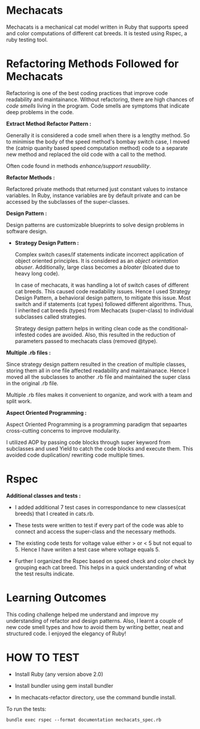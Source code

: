 # Mechacats 
Mechacats is a mechanical cat model written in Ruby that supports speed and color computations of different cat breeds.
It is tested using Rspec, a ruby testing tool.

# Refactoring Methods Followed for Mechacats

  Refactoring is one of the best coding practices that improve code readability and maintainance. Without refactoring, there are high chances of *code smells* living in the program. Code smells are symptoms that indicate deep problems in the code. 

**Extract Method Refactor Pattern :**
    
  Generally it is considered a code smell when there is a lengthy method. So to minimise the body of the speed method's bombay switch case, I moved the (catnip quanity based speed computation method) code to a separate new method and replaced the old code with a call to the method.

  Often code found in methods *enhance/support resuability*. 

**Refactor Methods :**

  Refactored private methods that returned just constant values to instance variables. In Ruby, instance variables are by default private and can be accessed by the subclasses of the super-classes.

**Design Pattern :**

  Design patterns are customizable blueprints to solve design problems in software design.

* **Strategy Design Pattern :**

    Complex switch cases/if statements indicate incorrect application of object oriented principles. It is considered as an *object orientation abuser*. Additionally, large class becomes a *bloater* (bloated due to heavy long code). 
    
    In case of mechacats, it was handling a lot of switch cases of different cat breeds. This caused code readability issues. Hence I used Strategy Design Pattern, a behavioral design pattern, to mitigate this issue.
    Most switch and if statements (cat types) followed different algorithms. Thus, I inherited cat breeds (types) from Mechacats (super-class) to individual subclasses called strategies.

    Strategy design pattern helps in writing clean code as the conditional-infested codes are avoided. Also, this resulted in the reduction of parameters passed to mechacats class (removed @type).
    
**Multiple .rb files :**

  Since strategy design pattern resulted in the creation of multiple classes, storing them all in one file affected readability and maintainanace. 
  Hence I moved all the subclasses to another .rb file and maintained the super class in the original .rb file.
    
  Multiple .rb files makes it convenient to organize, and work with a team and split work.

**Aspect Oriented Programming :**

  Aspect Oriented Programming is a programming paradigm that sepaartes cross-cutting concerns to improve modularity.
  
  I utilized AOP by passing code blocks through super keyword from subclasses and used Yield to catch the code blocks and execute them. This avoided code duplication/ rewriting code multiple times.

# Rspec

**Additional classes and tests :**
  
  * I added additional 7 test cases in correspondance to new classes(cat breeds) that I created in cats.rb.
  
  * These tests were written to test if every part of the code was able to connect and access the super-class and the necessary methods. 
  
  * The existing code tests for voltage value either > or < 5 but not equal to 5. Hence I have wriiten a test case where voltage equals 5.
  
  * Further I organized the Rspec based on speed check and color check by grouping each cat breed. This helps in a quick understanding of what the test results indicate.

# Learning Outcomes

  This coding challenge helped me understand and improve my understanding of refactor and design patterns. Also, I learnt a couple of new code smell types and how to avoid them by writing better, neat and structured code. I enjoyed the elegancy of Ruby!

# HOW TO TEST

  * Install Ruby (any version above 2.0)
  
  * Install bundler using gem install bundler
  
  * In mechacats-refactor directory, use the command bundle install.
  
  To run the tests:

    bundle exec rspec --format documentation mechacats_spec.rb
